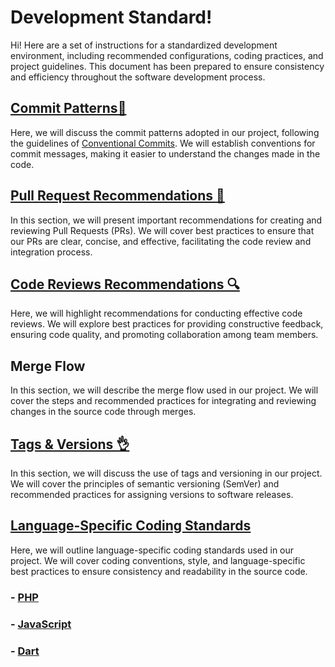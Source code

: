 ﻿# Development Standard!
Hi!  Here are a set of instructions for a standardized development environment, including recommended configurations, coding practices, and project guidelines. This document has been prepared to ensure consistency and efficiency throughout the software development process.

## [Commit Patterns📜](https://github.com/IonDevOrg/-Development-Standard/blob/main/Recomentations/Commit%20Patterns%F0%9F%93%9C.md)

Here, we will discuss the commit patterns adopted in our project, following the guidelines of [Conventional Commits](https://www.conventionalcommits.org/). We will establish conventions for commit messages, making it easier to understand the changes made in the code.

## [Pull Request Recommendations 🚀](https://github.com/IonDevOrg/-Development-Standard/blob/main/Recomentations/Pull%20Request%20Recomendations%20%F0%9F%9A%80.md)

In this section, we will present important recommendations for creating and reviewing Pull Requests (PRs). We will cover best practices to ensure that our PRs are clear, concise, and effective, facilitating the code review and integration process.

## [Code Reviews Recommendations 🔍️](https://github.com/IonDevOrg/-Development-Standard/blob/main/Recomentations/Code%20Reviews%20Recomentations%20%F0%9F%94%8D%EF%B8%8F.md)

Here, we will highlight recommendations for conducting effective code reviews. We will explore best practices for providing constructive feedback, ensuring code quality, and promoting collaboration among team members.
## Merge Flow

In this section, we will describe the merge flow used in our project. We will cover the steps and recommended practices for integrating and reviewing changes in the source code through merges.
## [Tags & Versions 👌](https://github.com/IonDevOrg/-Development-Standard/blob/main/Recomentations/Tags%20&%20Versions%20%F0%9F%91%8C.md)

In this section, we will discuss the use of tags and versioning in our project. We will cover the principles of semantic versioning (SemVer) and recommended practices for assigning versions to software releases.

## [Language-Specific Coding Standards](https://github.com/IonDevOrg/-Development-Standard/tree/main/Language-Specific%20Coding%20Standards)

Here, we will outline language-specific coding standards used in our project. We will cover coding conventions, style, and language-specific best practices to ensure consistency and readability in the source code.

### - [PHP](https://github.com/IonDevOrg/-Development-Standard/blob/main/Language-Specific%20Coding%20Standards/PHP.md)

### - [JavaScript](https://github.com/IonDevOrg/-Development-Standard/blob/main/Language-Specific%20Coding%20Standards/JavaScript.md)

### - [Dart](https://github.com/IonDevOrg/-Development-Standard/blob/main/Language-Specific%20Coding%20Standards/Dart.md)











